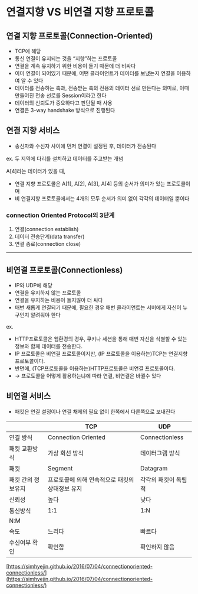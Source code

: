 # 연결지향 VS 비연결 지향 프로토콜

## 연결 지향 프로토콜(Connection-Oriented)

- TCP에 해당
- 통신 연결이 유지되는 것을 “지향”하는 프로토콜
- 연결을 계속 유지하기 위한 비용이 들기 때문에 더 비싸다
- 이미 연결이 되어있기 때문에, 어떤 클라이언트가 데이터를 보냈는지 연결을 이용하여 알 수 있다
- 데이터를 전송하는 측과, 전송받는 측의 전용의 데이터 선로 만든다는 의미로, 이때 만들어진 전송 선로를 Session이라고 한다
- 데이터의 신뢰도가 중요하다고 판단될 때 사용
- 연결은 3-way handshake 방식으로 진행된다

## 연결 지향 서비스

- 송신자와 수신자 사이에 먼저 연결이 설정된 후, 데이터가 전송된다

ex. 두 지역에 다리를 설치하고 데이터를 주고받는 개념

A[4]라는 데이터가 있을 때,

- 연결 지향 프로토콜은 A[1], A[2], A[3], A[4] 등의 순서가 의미가 있는 프로토콜이며
- 비 연결지향 프로토콜에서는 4개의 모두 순서가 의미 없이 각각의 데이터일 뿐이다

### connection Oriented Protocol의 3단계

1. 연결(connection establish)
2. 데이터 전송단계(data transfer)
3. 연결 종료(connection close)

---

## 비연결 프로토콜(Connectionless)

- IP와 UDP에 해당
- 연결을 유지하지 않는 프로토콜
- 연결을 유지하는 비용이 들지않아 더 싸다
- 매번 새롭게 연결되기 때문에, 필요한 경우 매번 클라이언트는 서버에게 자신이 누구인지 알려줘야 한다

ex.

- HTTP프로토콜은 웹환경의 경우, 쿠키나 세션을 통해 매번 자신을 식별할 수 있는 정보와 함께 데이터를 전송한다.
- IP 프로토콜은 비연결 프로토콜이지만, (IP 프로토콜을 이용하는)TCP는 연결지향 프로토콜이다.
- 반면에, (TCP프로토콜을 이용하는)HTTP프로토콜은 비연결 프로토콜이다.
- → 프로토콜을 어떻게 활용하는냐에 따라 연결, 비연결은 바뀔수 있다

## 비연결 서비스

- 패킷은 연결 설정이나 연결 채제의 필요 없이 한쪽에서 다른쪽으로 보내진다

|  | TCP | UDP |
| --- | --- | --- |
| 연결 방식 | Connection Oriented | Connectionless |
| 패킷 교환방식 | 가상 회선 방식 | 데이터그램 방식 |
| 패킷 | Segment | Datagram |
| 패킷 간의 정보유지 | 프로토콜에 의해 연속적으로 패킷의 상태정보 유지 | 각각의 패킷이 독립적 |
| 신뢰성 | 높다 | 낮다 |
| 통신방식 | 1:1 | 1:N
N:M |
| 속도 | 느리다 | 빠르다 |
| 수신여부 확인 | 확인함 | 확인하지 않음 |

[https://simhyejin.github.io/2016/07/04/connectionoriented-connectionless/](https://simhyejin.github.io/2016/07/04/connectionoriented-connectionless/)